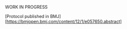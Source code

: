 WORK IN PROGRESS

[Protocol published in BMJ][https://bmjopen.bmj.com/content/12/1/e057650.abstract]
